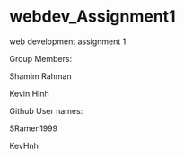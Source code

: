 # webdev_Assignment1
web development assignment 1

Group Members:

Shamim Rahman 

Kevin Hinh

Github User names:

SRamen1999

KevHnh
